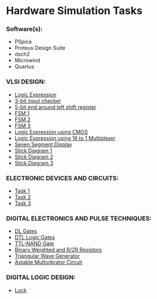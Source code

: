 # Hardware Simulation Tasks

### Software(s):
- PSpice
- Proteus Design Suite
- dsch2
- Microwind
- Quartus

### VLSI DESIGN:
- [Logic Expression](https://github.com/ExGranite/hardware-simulation-tasks/blob/main/VLSI/Lab0/Logic%20Expression/)
- [3-bit input checker](https://github.com/ExGranite/hardware-simulation-tasks/blob/main/VLSI/Lab1/1/)
- [5-bit end around left shift register](https://github.com/ExGranite/hardware-simulation-tasks/blob/main/VLSI/Lab1/2/)
- [FSM 1](https://github.com/ExGranite/hardware-simulation-tasks/blob/main/VLSI/Lab2/1/)
- [FSM 2](https://github.com/ExGranite/hardware-simulation-tasks/blob/main/VLSI/Lab2/2/)
- [FSM 3](https://github.com/ExGranite/hardware-simulation-tasks/blob/main/VLSI/Lab2/3/)
- [Logic Expression using CMOS](https://github.com/ExGranite/hardware-simulation-tasks/blob/main/VLSI/Lab3/1/)
- [Logic Expression using 16 to 1 Multiplexer](https://github.com/ExGranite/hardware-simulation-tasks/blob/main/VLSI/Lab3/2/)
- [Seven Segment Display](https://github.com/ExGranite/hardware-simulation-tasks/blob/main/VLSI/Lab3/3/)
- [Stick Diagram 1](https://github.com/ExGranite/hardware-simulation-tasks/blob/main/VLSI/Lab4/1/)
- [Stick Diagram 2](https://github.com/ExGranite/hardware-simulation-tasks/blob/main/VLSI/Lab4/2/)
- [Stick Diagram 3](https://github.com/ExGranite/hardware-simulation-tasks/blob/main/VLSI/Lab4/3/)

### ELECTRONIC DEVICES AND CIRCUITS:
- [Task 1](https://github.com/ExGranite/hardware-simulation-tasks/blob/main/Circuits/1/)
- [Task 2](https://github.com/ExGranite/hardware-simulation-tasks/blob/main/Circuits/3/)
- [Task 3](https://github.com/ExGranite/hardware-simulation-tasks/blob/main/Circuits/4/)

### DIGITAL ELECTRONICS AND PULSE TECHNIQUES:
- [DL Gates](https://github.com/ExGranite/hardware-simulation-tasks/blob/main/Digital%20Electronics/1/)
- [DTL Logic Gates](https://github.com/ExGranite/hardware-simulation-tasks/blob/main/Digital%20Electronics/2/)
- [TTL-NAND Gate](https://github.com/ExGranite/hardware-simulation-tasks/blob/main/Digital%20Electronics/3/)
- [Binary Weighted and R/2R Resistors](https://github.com/ExGranite/hardware-simulation-tasks/blob/main/Digital%20Electronics/4/)
- [Triangular Wave Generator](https://github.com/ExGranite/hardware-simulation-tasks/blob/main/Digital%20Electronics/5/)
- [Astable Multivibrator Circuit](https://github.com/ExGranite/hardware-simulation-tasks/blob/main/Digital%20Electronics/6/)

### DIGITAL LOGIC DESIGN:
- [Lock](https://github.com/ExGranite/hardware-simulation-tasks/blob/main/DLD%20Project/)